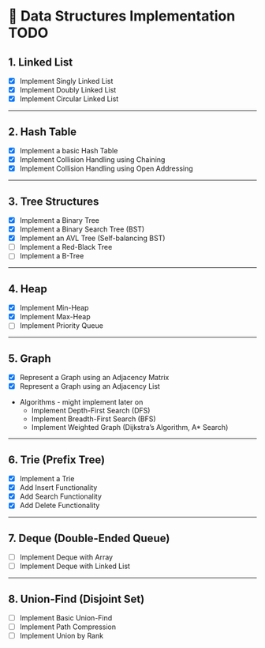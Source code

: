 # 🚀 Data Structures Implementation TODO

## 1. Linked List
- [X] Implement Singly Linked List
- [X] Implement Doubly Linked List
- [X] Implement Circular Linked List

---

## 2. Hash Table
- [X] Implement a basic Hash Table
- [X] Implement Collision Handling using Chaining
- [X] Implement Collision Handling using Open Addressing

---

## 3. Tree Structures
- [X] Implement a Binary Tree
- [X] Implement a Binary Search Tree (BST)
- [X] Implement an AVL Tree (Self-balancing BST)
- [ ] Implement a Red-Black Tree
- [ ] Implement a B-Tree

---

## 4. Heap
- [X] Implement Min-Heap
- [X] Implement Max-Heap
- [ ] Implement Priority Queue

---

## 5. Graph
- [X] Represent a Graph using an Adjacency Matrix
- [X] Represent a Graph using an Adjacency List
- Algorithms - might implement later on
  - Implement Depth-First Search (DFS)
  - Implement Breadth-First Search (BFS)
  - Implement Weighted Graph (Dijkstra’s Algorithm, A* Search)

---

## 6. Trie (Prefix Tree)
- [X] Implement a Trie
- [X] Add Insert Functionality
- [X] Add Search Functionality
- [X] Add Delete Functionality

---

## 7. Deque (Double-Ended Queue)
- [ ] Implement Deque with Array
- [ ] Implement Deque with Linked List

---

## 8. Union-Find (Disjoint Set)
- [ ] Implement Basic Union-Find
- [ ] Implement Path Compression
- [ ] Implement Union by Rank
